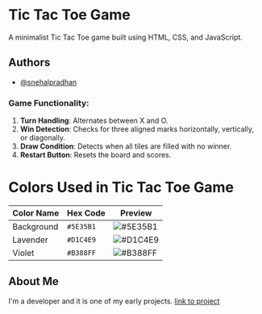 
# Tic Tac Toe Game

A minimalist Tic Tac Toe game built using HTML, CSS, and JavaScript.
## Authors

- [@snehalpradhan](https://github.com/Snehal-Pradhan?tab=overview&from=2024-08-01&to=2024-08-18)


### Game Functionality:
1. **Turn Handling**: Alternates between X and O.
2. **Win Detection**: Checks for three aligned marks horizontally, vertically, or diagonally.
3. **Draw Condition**: Detects when all tiles are filled with no winner.
4. **Restart Button**: Resets the board and scores.

# Colors Used in Tic Tac Toe Game

| Color Name   | Hex Code   | Preview                                                      |
| ------------ | ---------- | ------------------------------------------------------------ |
| Background   | `#5E35B1`  | ![#5E35B1](https://via.placeholder.com/15/5E35B1/5E35B1.png) |
| Lavender     | `#D1C4E9`  | ![#D1C4E9](https://via.placeholder.com/15/D1C4E9/D1C4E9.png) |
| Violet       | `#B388FF`  | ![#B388FF](https://via.placeholder.com/15/B388FF/B388FF.png) |

<script>
function copyText(hexCode) {
    navigator.clipboard.writeText(hexCode).then(function() {
        alert(hexCode + " copied to clipboard!");
    });
}
</script>

##  About Me
I'm a developer and it is one of my early projects.
[link to project](https://tic-tac-toe-kappa-inky.vercel.app/)



